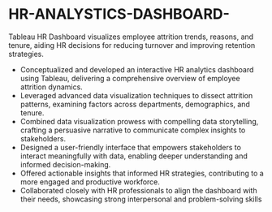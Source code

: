 # HR-ANALYSTICS-DASHBOARD-
Tableau HR Dashboard visualizes employee attrition trends, reasons, and tenure, aiding HR decisions for reducing turnover and improving retention strategies.
- Conceptualized and developed an interactive HR analytics dashboard using Tableau, delivering a
  comprehensive overview of employee attrition dynamics.
- Leveraged advanced data visualization techniques to dissect attrition patterns, examining factors
  across departments, demographics, and tenure.
- Combined data visualization prowess with compelling data storytelling, crafting a persuasive
  narrative to communicate complex insights to stakeholders.
- Designed a user-friendly interface that empowers stakeholders to interact meaningfully with data,
  enabling deeper understanding and informed decision-making.
- Offered actionable insights that informed HR strategies, contributing to a more engaged and
  productive workforce.
- Collaborated closely with HR professionals to align the dashboard with their needs, showcasing
  strong interpersonal and problem-solving skills
